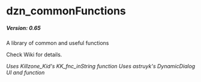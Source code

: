 # dzn_commonFunctions
##### Version: 0.65
A library of common and useful functions

Check Wiki for details.


*Uses Killzone_Kid's KK_fnc_inString function*
*Uses astruyk's DynamicDialog UI and function*
